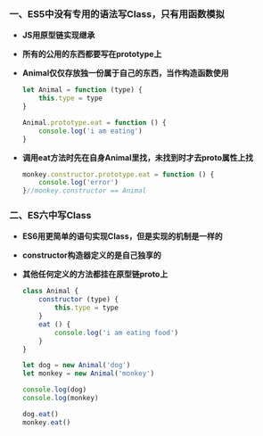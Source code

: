 ### 一、ES5中没有专用的语法写Class，只有用函数模拟

* **JS用原型链实现继承**

* **所有的公用的东西都要写在prototype上**

* **Animal仅仅存放独一份属于自己的东西，当作构造函数使用**

  ```` javascript
  let Animal = function (type) {
      this.type = type
  }
  
  Animal.prototype.eat = function () {
      console.log('i am eating')
  }
  ````

* **调用eat方法时先在自身Animal里找，未找到时才去proto属性上找**

  ```` javascript
  monkey.constructor.prototype.eat = function () {
      console.log('error')
  }//monkey.constructor == Animal
  ````

  

### 二、ES六中写Class

* **ES6用更简单的语句实现Class，但是实现的机制是一样的**

* **constructor构造器定义的是自己独享的**

* **其他任何定义的方法都挂在原型链proto上**

  ```` javascript
  class Animal {
      constructor (type) {
          this.type = type
      }
      eat () {
          console.log('i am eating food')
      }
  }
  
  let dog = new Animal('dog')
  let monkey = new Animal('monkey')
  
  console.log(dog)
  console.log(monkey)
  
  dog.eat()
  monkey.eat()
  
  ````

  